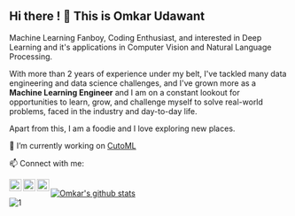 ## Hi there !  👋 This is Omkar Udawant

Machine Learning Fanboy, Coding Enthusiast, and interested in Deep Learning and it's applications in Computer Vision and Natural Language Processing. 

With more than 2 years of experience under my belt, I've tackled many data engineering and data science challenges, and I've grown more as a **Machine Learning Engineer** and I am on a constant lookout for opportunities to learn, grow, and challenge myself to solve real-world problems, faced in the industry and day-to-day life.

Apart from this, I am a foodie and I love exploring new places.

🔭 I’m currently working on [CutoML](https://github.com/omkarudawant/CutoML)
<br>

📫 Connect with me: 

[<img align="left" alt="omkarudawant | LinkedIn" width="22px" src="https://cdn.jsdelivr.net/npm/simple-icons@v3/icons/linkedin.svg" />][linkedin]
[<img align="left" alt="omkarudawant | Instagram" width="22px" src="https://cdn.jsdelivr.net/npm/simple-icons@v3/icons/instagram.svg" />][instagram]
[<img align="left" alt="omkarudawant | Medium" width="22px" src="https://cdn.jsdelivr.net/npm/simple-icons@v3/icons/medium.svg" />][medium]


[instagram]: https://www.instagram.com/omcarudawant/
[linkedin]: https://linkedin.com/in/omkarudawant
[medium]: https://medium.com/@omkarudawant
<br>
[![Omkar's github stats](https://github-readme-stats.vercel.app/api?username=omkarudawant&theme=blue-green)](https://github.com/omkarudawant/github-readme-stats)
<br>
![1](https://github-readme-stats.vercel.app/api/top-langs/?username=omkarudawant&theme=blue-green)

<!--
**omkarudawant/omkarudawant** is a ✨ _special_ ✨ repository because its `README.md` (this file) appears on your GitHub profile.

Here are some ideas to get you started:


- 🌱 I’m currently learning ...
- 👯 I’m looking to collaborate on ...
- 🤔 I’m looking for help with ...
- 💬 Ask me about ...
- 📫 How to reach me: ...
- 😄 Pronouns: ...
- ⚡ Fun fact: ...
-->
